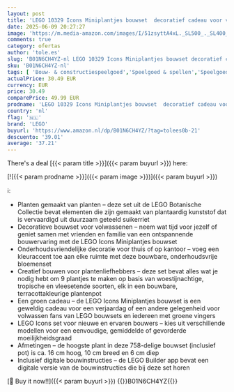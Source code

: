 ```yaml
---
layout: post
title: 'LEGO 10329 Icons Miniplantjes bouwset  decoratief cadeau voor volwassenen en bloemenliefhebbers  verschillende vleesetende  tropische en woestijnplantjes  Botanische Collectie  ontspannend bouwproject'
date: 2025-06-09 20:27:27
image: 'https://m.media-amazon.com/images/I/51zsyttA4xL._SL500_._SL400_.jpg'
comments: true
category: ofertas
author: 'tole.es'
slug: 'B01N6CH4YZ-nl LEGO 10329 Icons Miniplantjes bouwset decoratief cadeau...'
sku: 'B01N6CH4YZ-nl'
tags: [ 'Bouw- & constructiespeelgoed','Speelgoed & spellen','Speelgoedbouwsets','lego','🇳🇱', ]
actualPrice: 30.49 EUR
currency: EUR
price: 30.49
comparePrice: 49.99 EUR
prodname: 'LEGO 10329 Icons Miniplantjes bouwset  decoratief cadeau voor volwassenen en bloemenliefhebbers  verschillende vleesetende  tropische en woestijnplantjes  Botanische Collectie  ontspannend bouwproject'
country: 'nl'
flag: '🇳🇱'
brand: 'LEGO'
buyurl: 'https://www.amazon.nl/dp/B01N6CH4YZ/?tag=tolees0b-21'
descuento: '39.01'
average: '37.21'
---
```


There's a deal [{{< param title >}}]({{< param buyurl >}})  here:

[![{{< param prodname >}}]({{< param image >}})]({{< param buyurl >}})

ℹ️:

- Planten gemaakt van planten – deze set uit de LEGO Botanische Collectie bevat elementen die zijn gemaakt van plantaardig kunststof dat is vervaardigd uit duurzaam geteeld suikerriet
- Decoratieve bouwset voor volwassenen – neem wat tijd voor jezelf of geniet samen met vrienden en familie van een ontspannende bouwervaring met de LEGO Icons Miniplantjes bouwset
- Onderhoudsvriendelijke decoratie voor thuis of op kantoor – voeg een kleuraccent toe aan elke ruimte met deze bouwbare, onderhoudsvrije bloemenset
- Creatief bouwen voor plantenliefhebbers – deze set bevat alles wat je nodig hebt om 9 plantjes te maken op basis van woestijnachtige, tropische en vleesetende soorten, elk in een bouwbare, terracottakleurige plantenpot
- Een groen cadeau – de LEGO Icons Miniplantjes bouwset is een geweldig cadeau voor een verjaardag of een andere gelegenheid voor volwassen fans van LEGO bouwsets en iedereen met groene vingers
- LEGO Icons set voor nieuwe en ervaren bouwers – kies uit verschillende modellen voor een eenvoudige, gemiddelde of gevorderde moeilijkheidsgraad
- Afmetingen – de hoogste plant in deze 758-delige bouwset (inclusief pot) is ca. 16 cm hoog, 10 cm breed en 6 cm diep
- Inclusief digitale bouwinstructies – de LEGO Builder app bevat een digitale versie van de bouwinstructies die bij deze set horen

[🛒 Buy it now!!]({{< param buyurl >}})
{{<world>}}B01N6CH4YZ{{</world>}}
